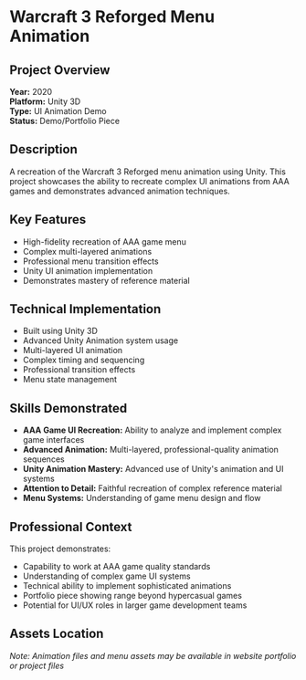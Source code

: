 # Warcraft 3 Reforged Menu Animation

## Project Overview
**Year:** 2020  
**Platform:** Unity 3D  
**Type:** UI Animation Demo  
**Status:** Demo/Portfolio Piece  

## Description
A recreation of the Warcraft 3 Reforged menu animation using Unity. This project showcases the ability to recreate complex UI animations from AAA games and demonstrates advanced animation techniques.

## Key Features
- High-fidelity recreation of AAA game menu
- Complex multi-layered animations
- Professional menu transition effects
- Unity UI animation implementation
- Demonstrates mastery of reference material

## Technical Implementation
- Built using Unity 3D
- Advanced Unity Animation system usage
- Multi-layered UI animation
- Complex timing and sequencing
- Professional transition effects
- Menu state management

## Skills Demonstrated
- **AAA Game UI Recreation:** Ability to analyze and implement complex game interfaces
- **Advanced Animation:** Multi-layered, professional-quality animation sequences
- **Unity Animation Mastery:** Advanced use of Unity's animation and UI systems
- **Attention to Detail:** Faithful recreation of complex reference material
- **Menu Systems:** Understanding of game menu design and flow

## Professional Context
This project demonstrates:
- Capability to work at AAA game quality standards
- Understanding of complex game UI systems
- Technical ability to implement sophisticated animations
- Portfolio piece showing range beyond hypercasual games
- Potential for UI/UX roles in larger game development teams

## Assets Location
*Note: Animation files and menu assets may be available in website portfolio or project files*